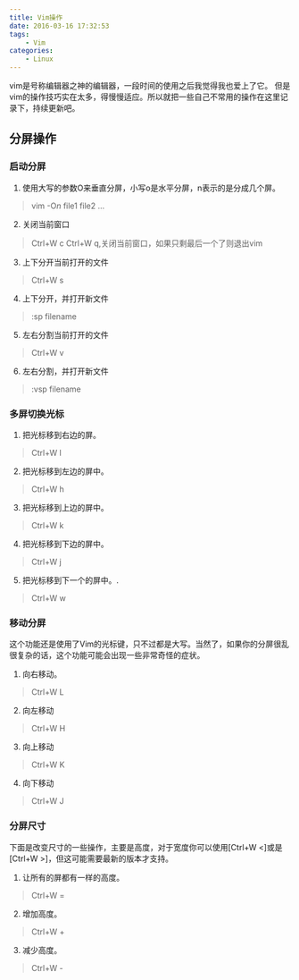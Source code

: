 ```yaml
---
title: Vim操作
date: 2016-03-16 17:32:53
tags:
    - Vim
categories:
    - Linux
---
```

vim是号称编辑器之神的编辑器，一段时间的使用之后我觉得我也爱上了它。
但是vim的操作技巧实在太多，得慢慢适应。所以就把一些自己不常用的操作在这里记录下，持续更新吧。
<!-- more -->

## 分屏操作
### 启动分屏
1. 使用大写的参数O来垂直分屏，小写o是水平分屏，n表示的是分成几个屏。
> vim -O*n* file1 file2 ...
2. 关闭当前窗口
> Ctrl+W c
> Ctrl+W q,关闭当前窗口，如果只剩最后一个了则退出vim
3. 上下分开当前打开的文件
> Ctrl+W s
4. 上下分开，并打开新文件
> :sp filename
5. 左右分割当前打开的文件
> Ctrl+W v
6. 左右分割，并打开新文件
> :vsp filename
### 多屏切换光标
1. 把光标移到右边的屏。
> Ctrl+W l
2. 把光标移到左边的屏中。
> Ctrl+W h
3. 把光标移到上边的屏中。
> Ctrl+W k
4. 把光标移到下边的屏中。
> Ctrl+W j
5. 把光标移到下一个的屏中。.
> Ctrl+W w
### 移动分屏
这个功能还是使用了Vim的光标键，只不过都是大写。当然了，如果你的分屏很乱很复杂的话，这个功能可能会出现一些非常奇怪的症状。
1. 向右移动。
> Ctrl+W L
2. 向左移动
> Ctrl+W H
3. 向上移动
> Ctrl+W K
4. 向下移动
> Ctrl+W J
### 分屏尺寸
下面是改变尺寸的一些操作，主要是高度，对于宽度你可以使用[Ctrl+W <]或是[Ctrl+W >]，但这可能需要最新的版本才支持。
1. 让所有的屏都有一样的高度。
> Ctrl+W =
2. 增加高度。
> Ctrl+W +
3. 减少高度。
> Ctrl+W -

